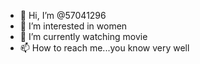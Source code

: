 - 👋 Hi, I’m @57041296
- 👀 I’m interested in women
- 🌱 I’m currently watching movie
- 📫 How to reach me...you know very well

<!---
57041296/57041296 is a ✨ special ✨ repository because its `README.md` (this file) appears on your GitHub profile.
You can click the Preview link to take a look at your changes.
--->
